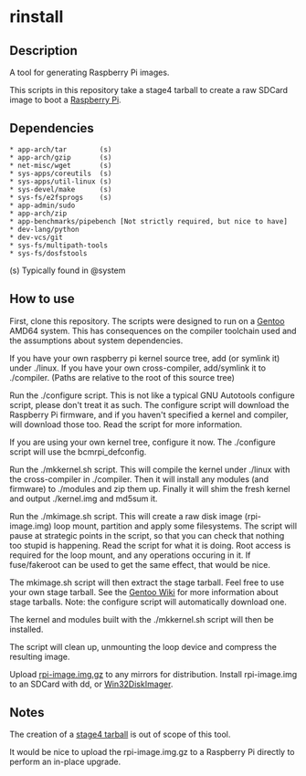 rinstall
========

Description
-----------
A tool for generating Raspberry Pi images.

This scripts in this repository take a stage4 tarball to create a raw SDCard image to boot a [Raspberry Pi](http://www.raspberrypi.org).

Dependencies
------------

    * app-arch/tar        (s)
    * app-arch/gzip       (s)
    * net-misc/wget       (s)
    * sys-apps/coreutils  (s)
    * sys-apps/util-linux (s)
    * sys-devel/make      (s)
    * sys-fs/e2fsprogs    (s)
    * app-admin/sudo
    * app-arch/zip
    * app-benchmarks/pipebench [Not strictly required, but nice to have]
    * dev-lang/python
    * dev-vcs/git
    * sys-fs/multipath-tools
    * sys-fs/dosfstools

(s) Typically found in @system

How to use
----------
First, clone this repository. The scripts were designed to run on a [Gentoo](http://www.gentoo.org) AMD64 system. This has consequences on the compiler toolchain used and the assumptions about system dependencies.

If you have your own raspberry pi kernel source tree, add (or symlink it) under ./linux.
If you have your own cross-compiler, add/symlink it to ./compiler.
(Paths are relative to the root of this source tree)

Run the ./configure script. This is not like a typical GNU Autotools configure script, please don't treat it as such.
The configure script will download the Raspberry Pi firmware, and if you haven't specified a kernel and compiler, will download those too.
Read the script for more information.

If you are using your own kernel tree, configure it now. The ./configure script will use the bcmrpi_defconfig.

Run the ./mkkernel.sh script. This will compile the kernel under ./linux with the cross-compiler in ./compiler.
Then it will install any modules (and firmware) to ./modules and zip them up.
Finally it will shim the fresh kernel and output ./kernel.img and md5sum it.

Run the ./mkimage.sh script. This will create a raw disk image (rpi-image.img) loop mount, partition and apply some filesystems.
The script will pause at strategic points in the script, so that you can check that nothing too stupid is happening. Read the script for what it is doing. Root access is required for the loop mount, and any operations occuring in it. If fuse/fakeroot can be used to get the same effect, that would be nice.

The mkimage.sh script will then extract the stage tarball. Feel free to use your own stage tarball. See the [Gentoo Wiki](http://wiki.gentoo.org/wiki/Raspberry_Pi) for more information about stage tarballs. Note: the configure script will automatically download one.

The kernel and modules built with the ./mkkernel.sh script will then be installed.

The script will clean up, unmounting the loop device and compress the resulting image.

Upload [rpi-image.img.gz](http://dl.condi.me/rinstall/rpi-image.img.gz) to any mirrors for distribution.
Install rpi-image.img to an SDCard with dd, or [Win32DiskImager](https://launchpad.net/win32-image-writer).

Notes
-----

The creation of a [stage4 tarball](http://dl.condi.me/rinstall/stage4-rpi.tar.gz) is out of scope of this tool.

It would be nice to upload the rpi-image.img.gz to a Raspberry Pi directly to perform an in-place upgrade.

